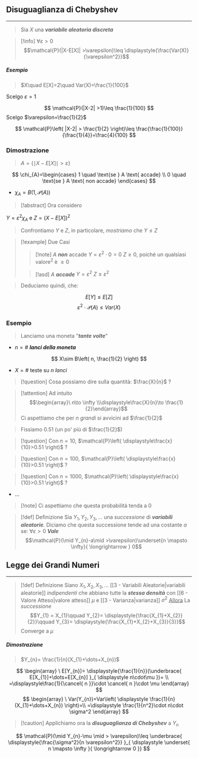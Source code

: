 ## Disuguaglianza di Chebyshev
---
>Sia $X$ una ***variabile aleatoria discreta***

>[!info] $\forall\varepsilon>0$
>$$\mathcal{P}(|X-E[X]| >\varepsilon)\leq \displaystyle{\frac{Var(X)}{\varepsilon^2}}$$

##### Esempio
>$X\quad E[X]=2\quad Var(X)=\frac{1}{100}$

Scelgo $\varepsilon=1$

$$
\mathcal{P}(|X-2| >1)\leq \frac{1}{100}
$$
Scelgo $\varepsilon=\frac{1}{2}$

$$
\mathcal{P}\left( |X-2| > \frac{1}{2} \right)\leq \frac{\frac{1}{100}}{\frac{1}{4}}=\frac{4}{100}
$$
### Dimostrazione
>$A=\{ \mid X-E[X]\mid> \varepsilon \}$

$$
\chi_{A}=\begin{cases}
1 \quad \text{se } A \text{ accade} \\
0 \quad \text{se } A \text{ non accade}
\end{cases}
$$
- $\chi_{A}=B(1,\mathcal{P}(A))$

>[!abstract] Ora considero

$Y=\varepsilon^2 \chi_{A}$ e $Z=(X-E[X])^2$

>Confrontiamo $Y$ e $Z$, in particolare, *mostriamo* che $Y\leq Z$

>[!example] Due Casi
>>[!note] $A$ ***non*** accade
>>$Y=\varepsilon^2\cdot 0 = 0$
>>$Z\geq 0$, poiché un qualsiasi valore$^2$ è $\geq 0$
>
>>[!asd] $A$ ***accade***
>>$Y=\varepsilon^2$
>>$Z\geq \varepsilon^2$

>Deduciamo quindi, che:

$$
E[Y]\leq E[Z]
$$
$$
\varepsilon^2\cdot\mathcal{P}(A)\leq Var(X)
$$

### Esempio
>Lanciamo una moneta "***tante volte***"

- $n=\#$ ***lanci della moneta***

$$
X\sim B\left( n, \frac{1}{2} \right)
$$
- $X=\#$ teste su $n$ *lanci*

>[!question] Cosa possiamo dire sulla quantità: $\frac{X}{n}$ ?

>[!attention] Ad intuito
>$$\begin{array}\ n\to \infty \\\displaystyle\frac{X}{n}\to \frac{1}{2}\end{array}$$
>Ci aspettiamo che per $n$ *grandi* si avvicini ad $\frac{1}{2}$


>Fissiamo $0.51$ (un po' più di $\frac{1}{2}$)

>[!question] Con $n=10$, $\mathcal{P}\left( \displaystyle\frac{x}{10}>0.51 \right)$ ?

>[!question] Con $n=100$, $\mathcal{P}\left( \displaystyle\frac{x}{10}>0.51 \right)$ ?

>[!question] Con $n=1000$, $\mathcal{P}\left( \displaystyle\frac{x}{10}>0.51 \right)$ ?

- $\dots$

>[!note] Ci aspettiamo che questa probabilità tenda a $0$

>[!def] Definizione
>Sia $Y_{1},Y_{2},Y_{3},\dots$ una *successione* di ***variabili aleatorie***.
>Diciamo che questa successione tende ad una costante $a$ se:
>$\forall \varepsilon > 0$
>***Vale***
>$$\mathcal{P}(\mid Y_{n}-a\mid >\varepsilon)\underset{n \mapsto \infty}{ \longrightarrow } 0$$

## Legge dei Grandi Numeri
---
>[!def] Definizione
>Siano $X_{1},X_{2},X_{3},\dots$ [[3 - Variabili Aleatorie|variabili aleatorie]] *indipendenti* che abbiano tutte la ***stessa densità*** con [[6 - Valore Atteso|valore atteso]] $\mu$ e [[3 - Varianza|varianza]] $\sigma^2$
><u>Allora</u>
>La *successione*
>$$Y_{1} = X_{1}\qquad Y_{2}= \displaystyle{\frac{X_{1}+X_{2}}{2}}\qquad Y_{3}= \displaystyle{\frac{X_{1}+X_{2}+X_{3}}{3}}$$
>Converge a $\mu$


##### Dimostrazione
>$Y_{n}= \frac{1}{n}(X_{1}+\dots+X_{n})$

$$
\begin{array}
\ E[Y_{n}]= \displaystyle{\frac{1}{n}}(\underbrace{ E[X_{1}]+\dots+E[X_{n}] }_{ \displaystyle n\cdot\mu })= \\
=\displaystyle\frac{1}{\cancel{ n }}\cdot \cancel{ n }\cdot \mu
\end{array}
$$
$$
\begin{array}
\ Var(Y_{n})=Var\left( \displaystyle \frac{1}{n}(X_{1}+\dots+X_{n}) \right)=\\
=\displaystyle \frac{1}{n^2}\cdot n\cdot \sigma^2
\end{array}
$$

>[!caution] Applichiamo ora la ***disuguaglianza di Chebyshev*** a $Y_{n}$

$$
\mathcal{P}(\mid Y_{n}-\mu \mid > \varepsilon)\leq \underbrace{ \displaystyle{\frac{\sigma^2}{n \varepsilon^2}} }_{ \displaystyle \underset{ n \mapsto \infty }{ \longrightarrow 0 }}
$$


